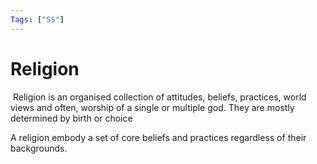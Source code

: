 ```yaml
---
Tags: ["SS"]
---
```

# Religion
 Religion is an organised collection of attitudes, beliefs, practices, world views and often, worship of a single or multiple god.
They are mostly determined by birth or choice

A religion embody a set of core beliefs and practices regardless of their backgrounds.

